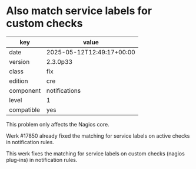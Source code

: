 [//]: # (werk v2)
# Also match service labels for custom checks

key        | value
---------- | ---
date       | 2025-05-12T12:49:17+00:00
version    | 2.3.0p33
class      | fix
edition    | cre
component  | notifications
level      | 1
compatible | yes

This problem only affects the Nagios core.

Werk #17850 already fixed the matching for service labels on active checks in
notification rules.

This werk fixes the matching for service labels on custom checks (nagios
plug-ins) in notification rules.
